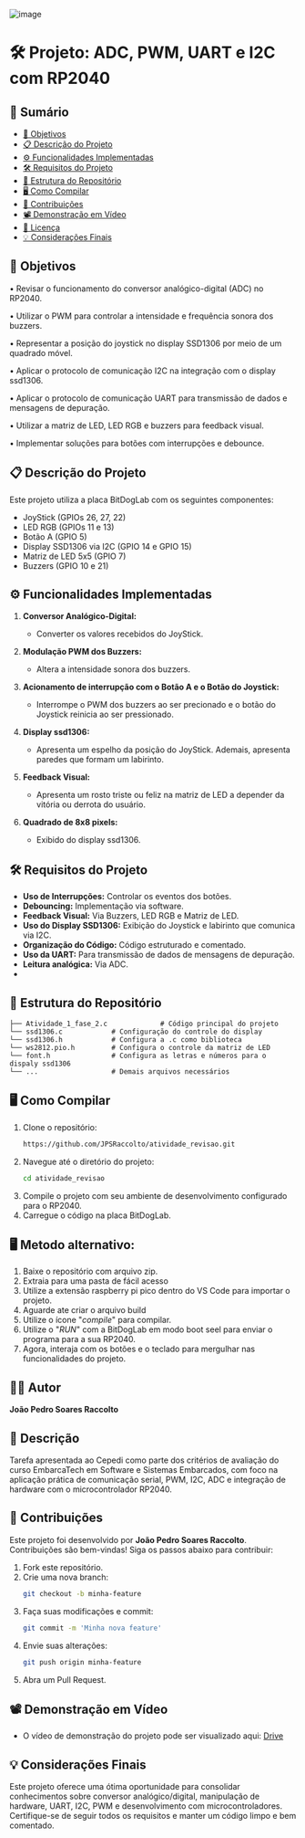 ![image](https://github.com/user-attachments/assets/f2a5c9b8-6208-4723-8f46-1d74be421827)


# 🛠️ Projeto: ADC, PWM, UART e I2C com RP2040

## 📑 Sumário
- [🎯 Objetivos](#-objetivos)
- [📋 Descrição do Projeto](#-descrição-do-projeto)
- [⚙️ Funcionalidades Implementadas](#%EF%B8%8F-funcionalidades-implementadas)
- [🛠️ Requisitos do Projeto](#%EF%B8%8F-requisitos-do-projeto)
- [📂 Estrutura do Repositório](#-estrutura-do-reposit%C3%A1rio)
- [🖥️ Como Compilar](#%EF%B8%8F-como-compilar)
- [🤝 Contribuições](#-contribui%C3%A7%C3%B5es)
- [📽️ Demonstração em Vídeo](#%EF%B8%8F-demonstra%C3%A7%C3%A3o-em-v%C3%ADdeo)
- [📜 Licença](#-licen%C3%A7a)
- [💡 Considerações Finais](#-considera%C3%A7%C3%B5es-finais)

## 🎯 Objetivos
• Revisar o funcionamento do conversor analógico-digital (ADC) no RP2040.

• Utilizar o PWM para controlar a intensidade e frequência sonora dos buzzers.

• Representar a posição do joystick no display SSD1306 por meio de um quadrado móvel.

• Aplicar o protocolo de comunicação I2C na integração com o display ssd1306.

• Aplicar o protocolo de comunicação UART para transmissão de dados e mensagens de depuração.

• Utilizar a matriz de LED, LED RGB e buzzers para feedback visual.

• Implementar soluções para botões com interrupções e debounce.

## 📋 Descrição do Projeto
Este projeto utiliza a placa BitDogLab com os seguintes componentes:
- JoyStick (GPIOs 26, 27, 22)
- LED RGB (GPIOs 11 e 13)
- Botão A (GPIO 5)
- Display SSD1306 via I2C (GPIO 14 e GPIO 15)
- Matriz de LED 5x5 (GPIO 7)
- Buzzers (GPIO 10 e 21)
  
## ⚙️ Funcionalidades Implementadas
1. **Conversor Analógico-Digital:**
   - Converter os valores recebidos do JoyStick.
     
2. **Modulação PWM dos Buzzers:**
   - Altera a intensidade sonora dos buzzers.
     
3. **Acionamento de interrupção com o Botão A e o Botão do Joystick:**
   - Interrompe o PWM dos buzzers ao ser precionado e o botão do Joystick reinicia ao ser pressionado.

4. **Display ssd1306:**
   - Apresenta um espelho da posição do JoyStick. Ademais, apresenta paredes que formam um labirinto.

5. **Feedback Visual:**     
   - Apresenta um rosto triste ou feliz na matriz de LED a depender da vitória ou derrota do usuário.

6. **Quadrado de 8x8 pixels:**
   - Exibido do display ssd1306.
     
## 🛠️ Requisitos do Projeto
- **Uso de Interrupções:** Controlar os eventos dos botões.
- **Debouncing:** Implementação via software.
- **Feedback Visual:** Via Buzzers, LED RGB e Matriz de LED.
- **Uso do Display SSD1306:** Exibição do Joystick e labirinto que comunica via I2C.
- **Organização do Código:** Código estruturado e comentado.
- **Uso da UART:** Para transmissão de dados de mensagens de depuração.
- **Leitura analógica:** Via ADC.
- 
## 📂 Estrutura do Repositório
```
├── Atividade_1_fase_2.c             # Código principal do projeto
└── ssd1306.c            # Configuração do controle do display
└── ssd1306.h            # Configura a .c como biblioteca
└── ws2812.pio.h         # Configura o controle da matriz de LED
└── font.h               # Configura as letras e números para o dispaly ssd1306
└── ...                  # Demais arquivos necessários
```

## 🖥️ Como Compilar
1. Clone o repositório:
   ```bash
   https://github.com/JPSRaccolto/atividade_revisao.git
   ```
2. Navegue até o diretório do projeto:
   ```bash
   cd atividade_revisao
   ```
3. Compile o projeto com seu ambiente de desenvolvimento configurado para o RP2040.
4. Carregue o código na placa BitDogLab.

## 🖥️ Metodo alternativo:
1. Baixe o repositório com arquivo zip.
2. Extraia para uma pasta de fácil acesso
3. Utilize a extensão raspberry pi pico dentro do VS Code para importar o projeto.
4. Aguarde ate criar o arquivo build
5. Utilize o ícone "_compile_" para compilar.
6. Utilize o "_RUN_" com a BitDogLab em modo boot seel para enviar o programa para a sua RP2040.
7. Agora, interaja com os botões e o teclado para mergulhar nas funcionalidades do projeto.

## 🧑‍💻 Autor
**João Pedro Soares Raccolto**

## 📝 Descrição
Tarefa apresentada ao Cepedi como parte dos critérios de avaliação do curso EmbarcaTech em Software e Sistemas Embarcados, com foco na aplicação prática de comunicação serial, PWM, I2C, ADC e integração de hardware com o microcontrolador RP2040.

## 🤝 Contribuições
Este projeto foi desenvolvido por **João Pedro Soares Raccolto**.
Contribuições são bem-vindas! Siga os passos abaixo para contribuir:

1. Fork este repositório.
2. Crie uma nova branch:
   ```bash
   git checkout -b minha-feature
   ```
3. Faça suas modificações e commit:
   ```bash
   git commit -m 'Minha nova feature'
   ```
4. Envie suas alterações:
   ```bash
   git push origin minha-feature
   ```
5. Abra um Pull Request.

## 📽️ Demonstração em Vídeo
- O vídeo de demonstração do projeto pode ser visualizado aqui: [Drive](https://drive.google.com/file/d/1PxKWCw_stxOIgTNSCgIACTfDbgvxRU92/view?usp=sharing)

## 💡 Considerações Finais
Este projeto oferece uma ótima oportunidade para consolidar conhecimentos sobre conversor analógico/digital, manipulação de hardware, UART,
I2C, PWM e desenvolvimento com microcontroladores. Certifique-se de seguir todos os requisitos e manter um código limpo e bem comentado.

